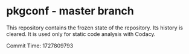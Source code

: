 # pkgconf - master branch

This repository contains the frozen state of the repository.
Its history is cleared. It is used only for static code
analysis with Codacy.

Commit Time: 1727809793